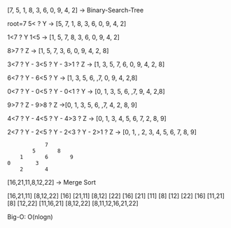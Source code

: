 [7, 5, 1, 8, 3, 6, 0, 9, 4, 2] -> Binary-Search-Tree

root=7
5< ? Y -> [5, 7, 1, 8, 3, 6, 0, 9, 4, 2]

1<7 ? Y 1<5 -> [1, 5, 7, 8, 3, 6, 0, 9, 4, 2]

8>7 ? Z -> [1, 5, 7, 3, 6, 0, 9, 4, 2, 8]

3<7 ? Y - 3<5 ? Y - 3>1 ? Z -> [1, 3, 5, 7, 6, 0, 9, 4, 2, 8]

6<7 ? Y - 6<5 ? Y -> [1, 3, 5, 6, ,7, 0, 9, 4, 2,8]

0<7 ? Y - 0<5 ? Y - 0<1 ? Y -> [0, 1, 3, 5, 6, ,7, 9, 4, 2,8]

9>7 ? Z - 9>8 ? Z ->[0, 1, 3, 5, 6, ,7, 4, 2, 8, 9]

4<7 ? Y - 4<5 ? Y - 4>3 ? Z -> [0, 1, 3, 4, 5, 6, 7, 2, 8, 9]

2<7 ? Y - 2<5 ? Y - 2<3 ? Y - 2>1 ? Z -> [0, 1, , 2, 3, 4, 5, 6, 7, 8, 9]

                7
            5       8
        1       6       9
    0        3
        2       4

[16,21,11,8,12,22] -> Merge Sort

[16,21,11]              [8,12,22]
[16] [21,11]          [8,12] [22]
[16] [21] [11]        [8] [12] [22]
[16] [11,21]          [8] [12,22]
[11,16,21]            [8,12,22]
[8,11,12,16,21,22]

Big-O:
O(nlogn)
